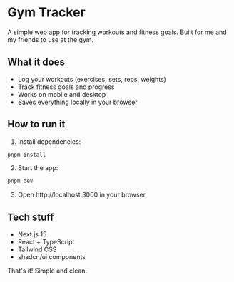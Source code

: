 # Gym Tracker

A simple web app for tracking workouts and fitness goals. Built for me and my friends to use at the gym.

## What it does

- Log your workouts (exercises, sets, reps, weights)
- Track fitness goals and progress
- Works on mobile and desktop
- Saves everything locally in your browser

## How to run it

1. Install dependencies:
```bash
pnpm install
```

2. Start the app:
```bash
pnpm dev
```

3. Open http://localhost:3000 in your browser

## Tech stuff

- Next.js 15
- React + TypeScript
- Tailwind CSS
- shadcn/ui components

That's it! Simple and clean.
